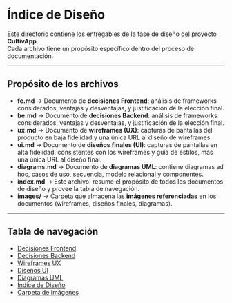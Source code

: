 # Índice de Diseño

Este directorio contiene los entregables de la fase de diseño del proyecto **CultivApp**.  
Cada archivo tiene un propósito específico dentro del proceso de documentación.

---

## Propósito de los archivos

- **fe.md** → Documento de **decisiones Frontend**: análisis de frameworks considerados, ventajas y desventajas, y justificación de la elección final.
- **be.md** → Documento de **decisiones Backend**: análisis de frameworks considerados, ventajas y desventajas, y justificación de la elección final.
- **ux.md** → Documento de **wireframes (UX)**: capturas de pantallas del producto en baja fidelidad y una única URL al diseño de wireframes.
- **ui.md** → Documento de **diseños finales (UI)**: capturas de pantallas en alta fidelidad, consistentes con los wireframes y guía de estilos, más una única URL al diseño final.
- **diagrams.md** → Documento de **diagramas UML**: contiene diagramas ad hoc, casos de uso, secuencia, modelo relacional y componentes.
- **index.md** → Este archivo: resume el propósito de todos los documentos de diseño y provee la tabla de navegación.
- **images/** → Carpeta que almacena las **imágenes referenciadas** en los documentos (wireframes, diseños finales, diagramas).

---

## Tabla de navegación

- [Decisiones Frontend](fe.md)  
- [Decisiones Backend](be.md)  
- [Wireframes UX](ux.md)  
- [Diseños UI](ui.md)  
- [Diagramas UML](diagrams.md)  
- [Índice de Diseño](index.md)  
- [Carpeta de Imágenes](images/)  

